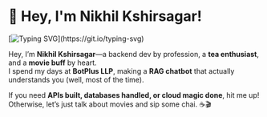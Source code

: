# 👋 Hey, I'm Nikhil Kshirsagar!

[![Typing SVG](https://readme-typing-svg.herokuapp.com?size=24&color=FFD700&width=600&lines=Hey,+I'm+Nikhil+Kshirsagar!;Backend+Dev+%7C+Tea+Lover+%7C+Movie+Buff;Building+RAG+Chatbots+at+BotPlus+LLP;I+write+code,+sip+tea,+Travel+,+and+click+memories!)](https://git.io/typing-svg)

Hey, I’m **Nikhil Kshirsagar**—a backend dev by profession, a **tea enthusiast**, and a **movie buff** by heart.  
I spend my days at **BotPlus LLP**, making a **RAG chatbot** that actually understands you (well, most of the time).  

If you need **APIs built, databases handled, or cloud magic done**, hit me up! Otherwise, let’s just talk about movies and sip some chai. ☕🎬  